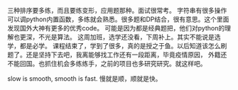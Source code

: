 三种排序要多练，而且要练变形，应用题那种。面试很常考。
字符串有很多操作可以调python内置函数，多练就会熟悉。很多题和DP结合，很有意思。这个里面发现国外大神有更多的优秀code。
可能是因为都是经典题把，他们对python的理解也更深，不光是算法。
这周加班，选学还没看，下周补上。其实不能说是选学，都是必学。
课程结束了，学到了很多，真的是授之于鱼。以后知道该怎么刷题了。还是坚持下去吧，我离能够找工作还有一段距离，毕竟疫情原因，
外籍还不能回国。也抓住机会多练练手，之前的项目也多研究研究。就这样吧。

slow is smooth, smooth is fast. 慢就是顺，顺就是快。